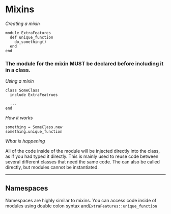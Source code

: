 # Mixins


_Creating a mixin_

```
module ExtraFeatures
  def unique_function
    do_something()
  end
end 
```

### The module for the mixin MUST be declared before including it in a class.

_Using a mixin_

```
class SomeClass
  include ExtraFeatrues

  ...
end
```

_How it works_

```
something = SomeClass.new
something.unique_function
```

_What is happening_

All of the code inside of the module will be injected directly into the class, as if you had typed it directly. This is mainly used to reuse code between several different classes that need the same code. The can also be called directly, but modules cannot be instantiated.

***

## Namespaces

Namespaces are highly similar to mixins. You can access code inside of modules using double colon syntax and`ExtraFeatures::unique_function`
